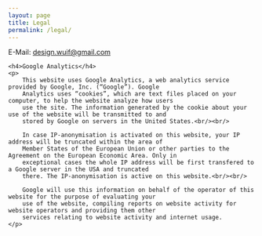 ```yaml
---
layout: page
title: Legal
permalink: /legal/
---
```


<div class="container">
    <p class="margin-top-bottom">E-Mail: <a href="mailto:design.wuif@gmail.com">design.wuif@gmail.com</a></p>


    <h4>Google Analytics</h4>
    <p>
        This website uses Google Analytics, a web analytics service provided by Google, Inc. (“Google”). Google
        Analytics uses “cookies”, which are text files placed on your computer, to help the website analyze how users
        use the site. The information generated by the cookie about your use of the website will be transmitted to and
        stored by Google on servers in the United States.<br/><br/>

        In case IP-anonymisation is activated on this website, your IP address will be truncated within the area of
        Member States of the European Union or other parties to the Agreement on the European Economic Area. Only in
        exceptional cases the whole IP address will be first transfered to a Google server in the USA and truncated
        there. The IP-anonymisation is active on this website.<br/><br/>

        Google will use this information on behalf of the operator of this website for the purpose of evaluating your
        use of the website, compiling reports on website activity for website operators and providing them other
        services relating to website activity and internet usage.
    </p>
</div>